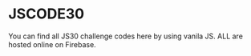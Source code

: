# JSCODE30
You can find all JS30 challenge codes here by using vanila JS.
ALL are hosted online on Firebase. 
